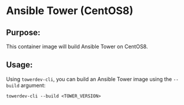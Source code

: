 <h1>Ansible Tower (CentOS8)</h1>

<h2>Purpose:</h2>

This container image will build Ansible Tower on CentOS8.

<h2>Usage:</h2>

Using `towerdev-cli`, you can build an Ansible Tower image using the `--build` argument:

~~~
towerdev-cli --build <TOWER_VERSION>
~~~
